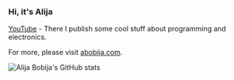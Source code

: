 ### Hi, it's Alija

[YouTube](https://youtube.com/AlijaBobija) - There I publish some cool stuff about programming and electronics.

For more, please visit [abobija.com](https://abobija.com).

![Alija Bobija's GitHub stats](https://github-readme-stats.vercel.app/api/top-langs/?username=abobija&layout=compact&hide=html)
